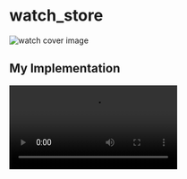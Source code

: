 # watch_store

![watch cover image](https://user-images.githubusercontent.com/32166619/183244104-00c3cc9a-9961-4a68-82fe-d165d00a0915.png)

## My Implementation

![My Implementation](https://user-images.githubusercontent.com/32166619/184529811-51618e0a-1b73-4f01-b95f-aadf13d74a3e.MP4)
